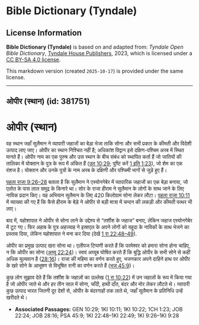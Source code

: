 # Bible Dictionary (Tyndale)

## License Information

**Bible Dictionary (Tyndale)** is based on and adapted from: _Tyndale Open Bible Dictionary_, [Tyndale House Publishers](https://tyndaleopenresources.com/), 2023, which is licensed under a [CC BY-SA 4.0 license](https://creativecommons.org/licenses/by-sa/4.0/legalcode.en).

This markdown version (created `2025-10-17`) is provided under the same license.



--------------------------------

## ओपीर (स्थान) (id: 381751)

ओपीर (स्थान)
============

वह स्थान जहाँ सुलैमान ने व्यापारी जहाजों का बेड़ा भेजा ताकि सोना और सभी प्रकार के कीमती और विदेशी उत्पाद लाए जाए। ओपीर का स्थान निश्चित नहीं है; अधिकांश विद्वान इसे दक्षिण\-पश्चिम अरब में स्थित मानते हैं। ओपीर नाम का एक पुरुष और उस स्थान के बीच संबंध को स्थापित कर्ता हैं जो जातियों की तालिका में योक्तान के पुत्र के रूप में अंकित हैं ([उत 10:29](https://ref.ly/Gen10:29); पुष्टि करें [1 इति 1:23](https://ref.ly/1Chr1:23)), जो शेम का एक वंशज है। योक्तान और उनके पुत्रों के नाम अरब के दक्षिणी और पश्चिमी भागों से जुड़े हुए हैं।

[पहला राजा 9:26–28](https://ref.ly/1Kgs9:26-1Kgs9:28) बताता है कि सुलैमान ने एस्योनगेबेर में व्यापारिक जहाजों का एक बेड़ा बनाया, जो एलोत के पास लाल समुद्र के किनारे था। सोर के राजा हीराम ने सुलैमान के लोगों के साथ जाने के लिए नाविक प्रदान किए। यह अभियान सुलैमान के लिए 420 किलोग्राम सोना लेकर लौटा। [पहला राजा 10:11](https://ref.ly/1Kgs10:11) में व्याख्या की गए हैं कि कैसे हीराम के बेड़े ने ओपीर से बड़ी मात्रा में चन्दन की लकड़ी और कीमती पत्थर भी लाए।

बाद में, यहोशापात ने ओपीर से सोना लाने के उद्देश्य से “तर्शीश के जहाज” बनाए, लेकिन जहाज एस्योनगेबेर में टूट गए। फिर अहाब के पुत्र अहज्याह ने इस्राएल के अपने लोगों को यहूदा के नाविकों के साथ भेजने का प्रस्ताव दिया, लेकिन यहोशापात ने मना कर दिया (देखें [1 रा 22:48–49](https://ref.ly/1Kgs22:48-1Kgs22:49)).

ओपीर का प्रमुख उत्पाद खरा सोना था। एलीपज टिप्पणी करते हैं कि परमेश्वर को हमारा सोना होना चाहिए, न कि ओपीर का सोना ([अय्यू 22:24](https://ref.ly/Job22:24))। स्वयं अय्यूब घोषित करते हैं कि बुद्धि ओपीर के सभी सोने से कहीं अधिक मूल्यवान है ([28:16](https://ref.ly/Job28:16))। राजा की महिमा का वर्णन करते हुए, भजनकार अपने दाहिने हाथ पर ओपीर के खरे सोने के आभूषण से विभूषित रानी का वर्णन करते हैं ([भज 45:9](https://ref.ly/Ps45:9))।

कुछ लोग सुझाव देते हैं कि तर्शीश के जहाज़ों का उल्लेख ([1 रा 10:22](https://ref.ly/1Kgs10:22)) में उन जहाज़ों के रूप में किया गया है जो ओपीर जाते थे और हर तीन साल में सोना, चाँदी, हाथी दाँत, बंदर और मोर लेकर लौटते थे। व्यापारी कुछ उत्पाद भारत जितनी दूर देशों से, ओपीर के बंदरगाहों तक लाते थे, जहाँ सुलैमान के प्रतिनिधि उन्हें खरीदते थे।

* **Associated Passages:** GEN 10:29; 1KI 10:11; 1KI 10:22; 1CH 1:23; JOB 22:24; JOB 28:16; PSA 45:9; 1KI 22:48–1KI 22:49; 1KI 9:26–1KI 9:28

